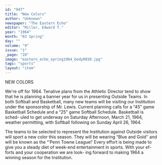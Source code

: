 ```yaml
---
id: "947"
title: "New Colors"
author: "Unknown"
newspaper: "The Eastern Echo"
editor: "Miller, Edward T."
year: "1964"
month: "03 Spring"
day: ""
volume: "9"
issue: "1"
_page: "28"
image: "eastern_echo_spring1964_body0030.jpg"
tags: "sports"
layout: "item"
---
```

NEW COLORS

We're off for 1964. Tenative plans
from the Athletic Director tend to show
that he is planning a banner year for
us in presenting Outside Teams. In both
Softball and Basketball, many new
teams will be visiting our Institution
under the sponsorship of Mr. Lewis.
Current planning calls for a “45” game
Basketball Schedule and a “25” game
Softball Schedule. Basketball is sched-
uled to get underway on Saturday
Afternoon, March 21, 1964, weather
permitting, with Softball following on
Sunday April 26, 1964.

The teams to be selected to represent
the Institution against Outside visitors
will sport a new color this season. They
will be wearing “Blue and Gold’’ and
will be known as the “‘Penn Towne
League!’ Every effort is being made to
give you a steady diet of week-end
entertainment in sports. With your ef-
forts and your cooperation we are look-
ing forward to making 1964 a winning
season for the Institution.
